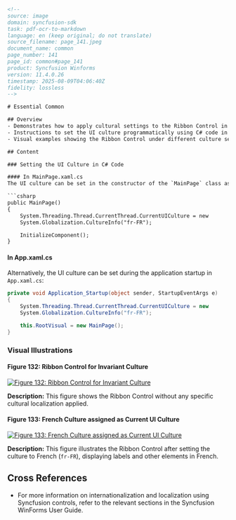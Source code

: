 ```html
<!-- 
source: image
domain: syncfusion-sdk
task: pdf-ocr-to-markdown
language: en (keep original; do not translate)
source_filename: page_141.jpeg
document_name: common
page_number: 141
page_id: common#page_141
product: Syncfusion Winforms
version: 11.4.0.26
timestamp: 2025-08-09T04:06:40Z
fidelity: lossless
-->

# Essential Common

## Overview
- Demonstrates how to apply cultural settings to the Ribbon Control in WinForms.
- Instructions to set the UI culture programmatically using C# code in `MainPage.xaml.cs` or `App.xaml.cs`.
- Visual examples showing the Ribbon Control under different culture settings.

## Content

### Setting the UI Culture in C# Code

#### In MainPage.xaml.cs
The UI culture can be set in the constructor of the `MainPage` class as follows:

```csharp
public MainPage()
{
    System.Threading.Thread.CurrentThread.CurrentUICulture = new
    System.Globalization.CultureInfo("fr-FR");

    InitializeComponent();
}
```

#### In App.xaml.cs
Alternatively, the UI culture can be set during the application startup in `App.xaml.cs`:

```csharp
private void Application_Startup(object sender, StartupEventArgs e)
{
    System.Threading.Thread.CurrentThread.CurrentUICulture = new
    System.Globalization.CultureInfo("fr-FR");

    this.RootVisual = new MainPage();
}
```

### Visual Illustrations

#### Figure 132: Ribbon Control for Invariant Culture

[![Figure 132: Ribbon Control for Invariant Culture](https://via.placeholder.com/800x400.png?text=Figure+132%3A+Ribbon+Control+for+Invariant+Culture)](./assets/image1.png)

**Description:** This figure shows the Ribbon Control without any specific cultural localization applied.

#### Figure 133: French Culture assigned as Current UI Culture

[![Figure 133: French Culture assigned as Current UI Culture](https://via.placeholder.com/800x400.png?text=Figure+133%3A+French+Culture+assigned+as+Current+UI+Culture)](./assets/image2.png)

**Description:** This figure illustrates the Ribbon Control after setting the culture to French (`fr-FR`), displaying labels and other elements in French.

## Cross References
- For more information on internationalization and localization using Syncfusion controls, refer to the relevant sections in the Syncfusion WinForms User Guide.

<!-- tags: [syncfusion, winforms, ribbon-control, ui-culture, localization, culture] keywords: [MainPage.xaml.cs, App.xaml.cs, CultureInfo, CurrentUICulture, French culture, invariant culture, Ribbon Control, WinForms] -->
```